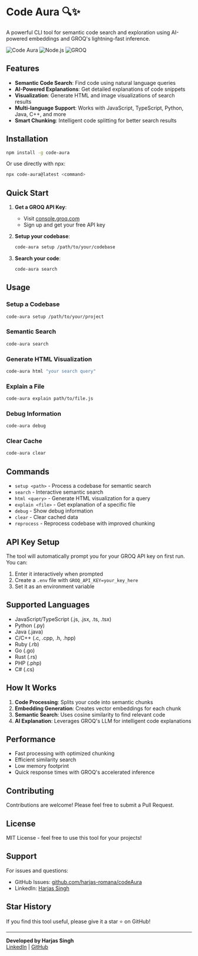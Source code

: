 # Code Aura 🔍✨

A powerful CLI tool for semantic code search and exploration using AI-powered embeddings and GROQ's lightning-fast inference.

![Code Aura](https://img.shields.io/badge/Code-Aura-blue?style=for-the-badge)
![Node.js](https://img.shields.io/badge/Node.js-18+-green?style=for-the-badge)
![GROQ](https://img.shields.io/badge/GROQ-API-orange?style=for-the-badge)

## Features

- **Semantic Code Search**: Find code using natural language queries
- **AI-Powered Explanations**: Get detailed explanations of code snippets
- **Visualization**: Generate HTML and image visualizations of search results
- **Multi-language Support**: Works with JavaScript, TypeScript, Python, Java, C++, and more
- **Smart Chunking**: Intelligent code splitting for better search results

## Installation

```bash
npm install -g code-aura
```

Or use directly with npx:

```bash
npx code-aura@latest <command>
```

## Quick Start

1. **Get a GROQ API Key**:
   - Visit [console.groq.com](https://console.groq.com)
   - Sign up and get your free API key

2. **Setup your codebase**:
   ```bash
   code-aura setup /path/to/your/codebase
   ```

3. **Search your code**:
   ```bash
   code-aura search
   ```

## Usage

### Setup a Codebase
```bash
code-aura setup /path/to/your/project
```

### Semantic Search
```bash
code-aura search
```

### Generate HTML Visualization
```bash
code-aura html "your search query"
```

### Explain a File
```bash
code-aura explain path/to/file.js
```

### Debug Information
```bash
code-aura debug
```

### Clear Cache
```bash
code-aura clear
```

## Commands

- `setup <path>` - Process a codebase for semantic search
- `search` - Interactive semantic search
- `html <query>` - Generate HTML visualization for a query
- `explain <file>` - Get explanation of a specific file
- `debug` - Show debug information
- `clear` - Clear cached data
- `reprocess` - Reprocess codebase with improved chunking

## API Key Setup

The tool will automatically prompt you for your GROQ API key on first run. You can:

1. Enter it interactively when prompted
2. Create a `.env` file with `GROQ_API_KEY=your_key_here`
3. Set it as an environment variable

## Supported Languages

- JavaScript/TypeScript (.js, .jsx, .ts, .tsx)
- Python (.py)
- Java (.java)
- C/C++ (.c, .cpp, .h, .hpp)
- Ruby (.rb)
- Go (.go)
- Rust (.rs)
- PHP (.php)
- C# (.cs)

## How It Works

1. **Code Processing**: Splits your code into semantic chunks
2. **Embedding Generation**: Creates vector embeddings for each chunk
3. **Semantic Search**: Uses cosine similarity to find relevant code
4. **AI Explanation**: Leverages GROQ's LLM for intelligent code explanations

## Performance

- Fast processing with optimized chunking
- Efficient similarity search
- Low memory footprint
- Quick response times with GROQ's accelerated inference

## Contributing

Contributions are welcome! Please feel free to submit a Pull Request.

## License

MIT License - feel free to use this tool for your projects!

## Support

For issues and questions:
- GitHub Issues: [github.com/harjas-romana/codeAura](https://github.com/harjas-romana/codeAura)
- LinkedIn: [Harjas Singh](https://www.linkedin.com/in/harjas04)

## Star History

If you find this tool useful, please give it a star ⭐ on GitHub!

---

**Developed by Harjas Singh**  
[LinkedIn](https://www.linkedin.com/in/harjas04) | [GitHub](https://github.com/harjas-romana)
```